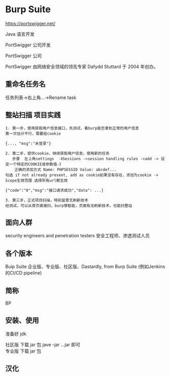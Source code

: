# Burp Suite

https://portswigger.net/

Java 语言开发

PortSwigger 公司开发

PortSwigger 公司

PortSwigger 由网络安全领域的领先专家 Dafydd Stuttard 于 2004 年创办。

## 重命名任务名

任务列表->右上角...->Rename task

## 整站扫描 项目实践

```
1. 第一步，使用获取用户信息接口，先测试，看burp能否拿到正常的用户信息
第一次估计不行，需要给cookie

{..., "msg":"未登录"}

2. 第二步，提供cookie，继续获取用户信息，使用新的任务
   步骤  左上角settings  -》Sessions ->session handling rules ->add -> 设定一个特定的COOKIE或参数值-》
	正确的添加方式 Name: PHPSESSID Value: abcdef... 
勾选 if not already present, add as cookie如果没有存在，添加为cookie -> Scope生效范围 选择所有url都生效

{"code":"0","msg":"接口请求成功","data": ...}

3. 第三步，正式项目扫描，特别留意无刷新技术
经测试，可以从首页直接扫，burp够智能，页面有无刷新技术，也能扫整站
```

## 面向人群

security engineers and penetration testers 安全工程师、渗透测试人员

## 各个版本

Buip Suite 企业版、专业版、社区版、Dastardly, from Burp Suite (例如Jenkins的CI/CD pipeline)

## 简称

BP

## 安装、使用

准备好 jdk

社区版 下载 jar 包 jave -jar ...jar 即可  
专业版 下载 jar 包 

## 汉化
